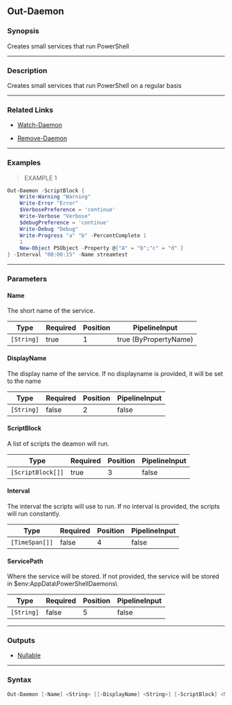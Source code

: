 Out-Daemon
----------

### Synopsis
Creates small services that run PowerShell

---

### Description

Creates small services that run PowerShell on a regular basis

---

### Related Links
* [Watch-Daemon](Watch-Daemon)

* [Remove-Daemon](Remove-Daemon)

---

### Examples
> EXAMPLE 1

```PowerShell
Out-Daemon -ScriptBlock {    
    Write-Warning "Warning"
    Write-Error "Error"
    $VerbosePreference = 'continue'
    Write-Verbose "Verbose"
    $debugPreference = 'continue'
    Write-Debug "Debug"
    Write-Progress "a" "b" -PercentComplete 1
    1
    New-Object PSObject -Property @{"A" = "b";"c" = "d" }
} -Interval "00:00:15" -Name streamtest
```

---

### Parameters
#### **Name**
The short name of the service.

|Type      |Required|Position|PipelineInput        |
|----------|--------|--------|---------------------|
|`[String]`|true    |1       |true (ByPropertyName)|

#### **DisplayName**
The display name of the service.  If no displayname is provided, it will be set to the name

|Type      |Required|Position|PipelineInput|
|----------|--------|--------|-------------|
|`[String]`|false   |2       |false        |

#### **ScriptBlock**
A list of scripts the deamon will run.

|Type             |Required|Position|PipelineInput|
|-----------------|--------|--------|-------------|
|`[ScriptBlock[]]`|true    |3       |false        |

#### **Interval**
The interval the scripts will use to run.  If no interval is provided, the scripts will run constantly.

|Type          |Required|Position|PipelineInput|
|--------------|--------|--------|-------------|
|`[TimeSpan[]]`|false   |4       |false        |

#### **ServicePath**
Where the service will be stored. If not provided, the service will be stored in $env:AppData\PowerShellDaemons\

|Type      |Required|Position|PipelineInput|
|----------|--------|--------|-------------|
|`[String]`|false   |5       |false        |

---

### Outputs
* [Nullable](https://learn.microsoft.com/en-us/dotnet/api/System.Nullable)

---

### Syntax
```PowerShell
Out-Daemon [-Name] <String> [[-DisplayName] <String>] [-ScriptBlock] <ScriptBlock[]> [[-Interval] <TimeSpan[]>] [[-ServicePath] <String>] [<CommonParameters>]
```
